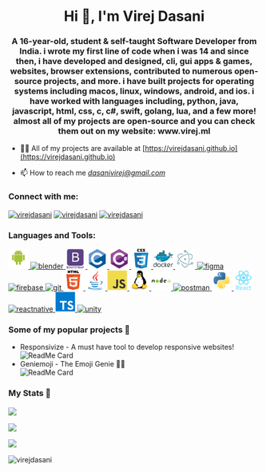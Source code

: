 <h1 align="center">Hi 👋, I'm Virej Dasani</h1>
<h3 align="center">A 16-year-old, student & self-taught Software Developer from India. i wrote my first line of code when i was 14 and since then, i have developed and designed, cli, gui apps & games, websites, browser extensions, contributed to numerous open-source projects, and more. i have built projects for operating systems including macos, linux, windows, android, and ios. i have worked with languages including, python, java, javascript, html, css, c, c#, swift, golang, lua, and a few more! almost all of my projects are open-source and you can check them out on my website: www.virej.ml</h3>

- 👨‍💻 All of my projects are available at [https://virejdasani.github.io](https://virejdasani.github.io)

- 📫 How to reach me *dasanivirej@gmail.com*

<h3 align="left">Connect with me:</h3>
<p align="left">
<a href="https://dev.to/virejdasani" target="blank"><img align="center" src="https://cdn.jsdelivr.net/npm/simple-icons@3.0.1/icons/dev-dot-to.svg" alt="virejdasani" height="30" width="40" /></a>
<a href="https://twitter.com/virejdasani" target="blank"><img align="center" src="https://raw.githubusercontent.com/rahuldkjain/github-profile-readme-generator/master/src/images/icons/Social/twitter.svg" alt="virejdasani" height="30" width="40" /></a>
<a href="https://instagram.com/virejdasani" target="blank"><img align="center" src="https://raw.githubusercontent.com/rahuldkjain/github-profile-readme-generator/master/src/images/icons/Social/instagram.svg" alt="virejdasani" height="30" width="40" /></a>
</p>

<h3 align="left">Languages and Tools:</h3>
<p align="left"> <a href="https://developer.android.com" target="_blank"> <img src="https://raw.githubusercontent.com/devicons/devicon/master/icons/android/android-original-wordmark.svg" alt="android" width="40" height="40"/> </a> <a href="https://www.blender.org/" target="_blank"> <img src="https://download.blender.org/branding/community/blender_community_badge_white.svg" alt="blender" width="40" height="40"/> </a> <a href="https://getbootstrap.com" target="_blank"> <img src="https://raw.githubusercontent.com/devicons/devicon/master/icons/bootstrap/bootstrap-plain-wordmark.svg" alt="bootstrap" width="40" height="40"/> </a> <a href="https://www.cprogramming.com/" target="_blank"> <img src="https://raw.githubusercontent.com/devicons/devicon/master/icons/c/c-original.svg" alt="c" width="40" height="40"/> </a> <a href="https://www.w3schools.com/cs/" target="_blank"> <img src="https://raw.githubusercontent.com/devicons/devicon/master/icons/csharp/csharp-original.svg" alt="csharp" width="40" height="40"/> </a> <a href="https://www.w3schools.com/css/" target="_blank"> <img src="https://raw.githubusercontent.com/devicons/devicon/master/icons/css3/css3-original-wordmark.svg" alt="css3" width="40" height="40"/> </a> <a href="https://www.docker.com/" target="_blank"> <img src="https://raw.githubusercontent.com/devicons/devicon/master/icons/docker/docker-original-wordmark.svg" alt="docker" width="40" height="40"/> </a> <a href="https://www.electronjs.org" target="_blank"> <img src="https://raw.githubusercontent.com/devicons/devicon/master/icons/electron/electron-original.svg" alt="electron" width="40" height="40"/> </a> <a href="https://www.figma.com/" target="_blank"> <img src="https://www.vectorlogo.zone/logos/figma/figma-icon.svg" alt="figma" width="40" height="40"/> </a> <a href="https://firebase.google.com/" target="_blank"> <img src="https://www.vectorlogo.zone/logos/firebase/firebase-icon.svg" alt="firebase" width="40" height="40"/> </a> <a href="https://git-scm.com/" target="_blank"> <img src="https://www.vectorlogo.zone/logos/git-scm/git-scm-icon.svg" alt="git" width="40" height="40"/> </a> <a href="https://www.w3.org/html/" target="_blank"> <img src="https://raw.githubusercontent.com/devicons/devicon/master/icons/html5/html5-original-wordmark.svg" alt="html5" width="40" height="40"/> </a> <a href="https://www.java.com" target="_blank"> <img src="https://raw.githubusercontent.com/devicons/devicon/master/icons/java/java-original.svg" alt="java" width="40" height="40"/> </a> <a href="https://developer.mozilla.org/en-US/docs/Web/JavaScript" target="_blank"> <img src="https://raw.githubusercontent.com/devicons/devicon/master/icons/javascript/javascript-original.svg" alt="javascript" width="40" height="40"/> </a> <a href="https://www.linux.org/" target="_blank"> <img src="https://raw.githubusercontent.com/devicons/devicon/master/icons/linux/linux-original.svg" alt="linux" width="40" height="40"/> </a> <a href="https://nodejs.org" target="_blank"> <img src="https://raw.githubusercontent.com/devicons/devicon/master/icons/nodejs/nodejs-original-wordmark.svg" alt="nodejs" width="40" height="40"/> </a> <a href="https://postman.com" target="_blank"> <img src="https://www.vectorlogo.zone/logos/getpostman/getpostman-icon.svg" alt="postman" width="40" height="40"/> </a> <a href="https://www.python.org" target="_blank"> <img src="https://raw.githubusercontent.com/devicons/devicon/master/icons/python/python-original.svg" alt="python" width="40" height="40"/> </a> <a href="https://reactjs.org/" target="_blank"> <img src="https://raw.githubusercontent.com/devicons/devicon/master/icons/react/react-original-wordmark.svg" alt="react" width="40" height="40"/> </a> <a href="https://reactnative.dev/" target="_blank"> <img src="https://reactnative.dev/img/header_logo.svg" alt="reactnative" width="40" height="40"/> </a> <a href="https://www.typescriptlang.org/" target="_blank"> <img src="https://raw.githubusercontent.com/devicons/devicon/master/icons/typescript/typescript-original.svg" alt="typescript" width="40" height="40"/> </a> <a href="https://unity.com/" target="_blank"> <img src="https://www.vectorlogo.zone/logos/unity3d/unity3d-icon.svg" alt="unity" width="40" height="40"/> </a> </p>

### Some of my popular projects 🌟
- Responsivize - A must have tool to develop responsive websites!                     
![ReadMe Card](https://github-readme-stats.vercel.app/api/pin/?username=virejdasani&repo=Responsivize)                 
- Geniemoji - The Emoji Genie 🧞‍♂️                   
![ReadMe Card](https://github-readme-stats.vercel.app/api/pin/?username=virejdasani&repo=Geniemoji)                 

### My Stats 🔼
<p><img align="center" src="https://github-readme-stats.vercel.app/api?username=virejdasani&count_private=true&show_icons=true&theme=radical&layout=compact" /> </p>

<!--Hiding languages not written by me (They are auto generated in unity or contributed by someone else) -->
<p><img align="center" src="https://github-readme-stats.vercel.app/api/top-langs/?username=virejdasani&layout=compact&langs_count=100&hide=Mathematica,ShaderLab,GLSL,HLSL&theme=radical&exclude_repo=Planet-Portal,OverheatingChaosGame,FizzBuzz-EVERYTHING,ELEVATEgame,Eltusa1,Eltusa2,Eltusa3,Eltusa,AR-RR,ELECTRIFIED)" /> </p>

<p><img align="center" src="https://github-readme-stats.vercel.app/api/wakatime?username=virejdasani" /> </p>


<p><img align="center" src="https://github-readme-streak-stats.herokuapp.com/?user=virejdasani&" alt="virejdasani" /></p>

